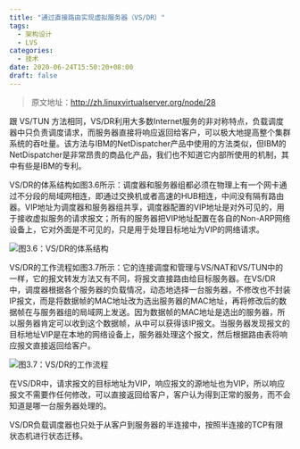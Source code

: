 ```yaml
---
title: "通过直接路由实现虚拟服务器（VS/DR）"
tags:
  - 架构设计
  - LVS
categories:
  - 技术
date: 2020-06-24T15:50:20+08:00
draft: false
---
```


> 原文地址：http://zh.linuxvirtualserver.org/node/28

跟 VS/TUN 方法相同，VS/DR利用大多数Internet服务的非对称特点，负载调度器中只负责调度请求，而服务器直接将响应返回给客户，可以极大地提高整个集群系统的吞吐量。该方法与IBM的NetDispatcher产品中使用的方法类似，但IBM的NetDispatcher是非常昂贵的商品化产品，我们也不知道它内部所使用的机制，其中有些是IBM的专利。

VS/DR的体系结构如图3.6所示：调度器和服务器组都必须在物理上有一个网卡通过不分段的局域网相连，即通过交换机或者高速的HUB相连，中间没有隔有路由器。VIP地址为调度器和服务器组共享，调度器配置的VIP地址是对外可见的，用于接收虚拟服务的请求报文；所有的服务器把VIP地址配置在各自的Non-ARP网络设备上，它对外面是不可见的，只是用于处理目标地址为VIP的网络请求。

![图3.6：VS/DR的体系结构](https://blog-1252438081.cos.ap-shanghai.myqcloud.com/img/vs-dr.jpg)

VS/DR的工作流程如图3.7所示：它的连接调度和管理与VS/NAT和VS/TUN中的一样，它的报文转发方法又有不同，将报文直接路由给目标服务器。在VS/DR中，调度器根据各个服务器的负载情况，动态地选择一台服务器，不修改也不封装IP报文，而是将数据帧的MAC地址改为选出服务器的MAC地址，再将修改后的数据帧在与服务器组的局域网上发送。因为数据帧的MAC地址是选出的服务器，所以服务器肯定可以收到这个数据帧，从中可以获得该IP报文。当服务器发现报文的目标地址VIP是在本地的网络设备上，服务器处理这个报文，然后根据路由表将响应报文直接返回给客户。

![图3.7：VS/DR的工作流程](https://blog-1252438081.cos.ap-shanghai.myqcloud.com/img/vs-dr-flow.jpg)

在VS/DR中，请求报文的目标地址为VIP，响应报文的源地址也为VIP，所以响应报文不需要作任何修改，可以直接返回给客户，客户认为得到正常的服务，而不会知道是哪一台服务器处理的。

VS/DR负载调度器也只处于从客户到服务器的半连接中，按照半连接的TCP有限状态机进行状态迁移。